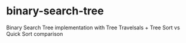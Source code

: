 # binary-search-tree

Binary Search Tree implementation with Tree Travelsals + Tree Sort vs Quick Sort comparison
